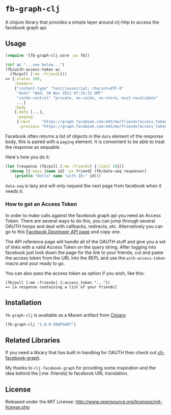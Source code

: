 # `fb-graph-clj`

A clojure library that provides a simple layer around clj-http to
access the facebook graph api.

## Usage

```clojure
(require '[fb-graph-clj.core :as fb])

(def ac "...see below...")
(fb/with-access-token ac
  (fb/pull [:me :friends]))
=> {:status 200,
    :headers
    {"content-type" "text/javascript; charset=UTF-8"
     "date" "Wed, 30 Nov 2011 07:24:32 GMT"
     "cache-control" "private, no-cache, no-store, must-revalidate"
     ...}
    :body
    {:data [...],
     :paging
     {:next     "https://graph.facebook.com:443/me/friends?access_token=...",
      :previous "https://graph.facebook.com:443/me/friends?access_token=..."}}}
```

Facebook often returns a list of objects in the `data` element of the
response body, this is paired with a `paging` element.  It is
convenient to be able to treat the response as sequable.

Here's how you do it:

```clojure
(let [response (fb/pull [:me :friends] {:limit 10})]
  (doseq [{:keys [name id] :as friend} (fb/data-seq response)]
    (println "Hello" name "with ID:" id)))
```

`data-seq` is lazy and will only request the next page from facebook
when it needs it.

### How to get an Access Token

In order to make calls against the facebook graph api you need an
Access Token.  There are several ways to do this, you can jump through
several OAUTH hoops and deal with callbacks, redirects, etc.
Alternatively you can go to this [Facebook Developer API
page](http://developers.facebook.com/docs/reference/api/) and copy
one.

The API reference page will handle all of the OAUTH stuff and give you
a set of links with a valid Access Token on the query string.  After
logging into facebook just look down the page for the link to your
friends, cut and paste the access token from the URL into the REPL and
use the `with-access-token` macro and your ready to go.

You can also pass the access token as option if you wish, like this:

```
(fb/pull [:me :friends] {:access_token "..."})
=> [a response containing a list of your friends]
```

## Installation

`fb-graph-clj` is available as a Maven artifact from
[Clojars](http://clojars.org/fb-graph-clj):

```clojure
[fb-graph-clj "1.0.0-SNAPSHOT"]
```

## Related Libraries

If you need a library that has built in handling for OAUTH then check
out
[clj-facebook-graph](https://github.com/maxweber/clj-facebook-graph).

My thanks to `clj-facebook-graph` for providing some inspiration and
the idea behind the [:me :friends] to facebook URL translation.

## License

Released under the MIT License:
<http://www.opensource.org/licenses/mit-license.php>
